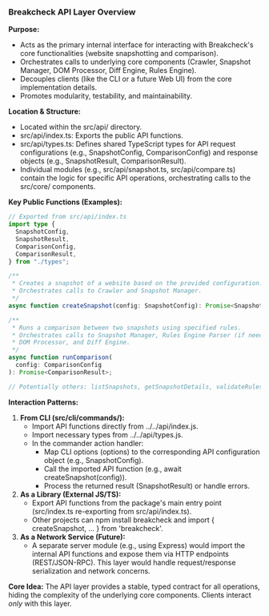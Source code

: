 ### **Breakcheck API Layer Overview**

**Purpose:**

- Acts as the primary internal interface for interacting with Breakcheck's core functionalities (website snapshotting and comparison).
- Orchestrates calls to underlying core components (Crawler, Snapshot Manager, DOM Processor, Diff Engine, Rules Engine).
- Decouples clients (like the CLI or a future Web UI) from the core implementation details.
- Promotes modularity, testability, and maintainability.

**Location & Structure:**

- Located within the src/api/ directory.
- src/api/index.ts: Exports the public API functions.
- src/api/types.ts: Defines shared TypeScript types for API request configurations (e.g., SnapshotConfig, ComparisonConfig) and response objects (e.g., SnapshotResult, ComparisonResult).
- Individual modules (e.g., src/api/snapshot.ts, src/api/compare.ts) contain the logic for specific API operations, orchestrating calls to the src/core/ components.

**Key Public Functions (Examples):**

```typescript
// Exported from src/api/index.ts
import type {
  SnapshotConfig,
  SnapshotResult,
  ComparisonConfig,
  ComparisonResult,
} from "./types";

/**
 * Creates a snapshot of a website based on the provided configuration.
 * Orchestrates calls to Crawler and Snapshot Manager.
 */
async function createSnapshot(config: SnapshotConfig): Promise<SnapshotResult>;

/**
 * Runs a comparison between two snapshots using specified rules.
 * Orchestrates calls to Snapshot Manager, Rules Engine Parser (if needed),
 * DOM Processor, and Diff Engine.
 */
async function runComparison(
  config: ComparisonConfig
): Promise<ComparisonResult>;

// Potentially others: listSnapshots, getSnapshotDetails, validateRules...
```

**Interaction Patterns:**

1. **From CLI (src/cli/commands/):**
   - Import API functions directly from ../../api/index.js.
   - Import necessary types from ../../api/types.js.
   - In the commander action handler:
     - Map CLI options (options) to the corresponding API configuration object (e.g., SnapshotConfig).
     - Call the imported API function (e.g., await createSnapshot(config)).
     - Process the returned result (SnapshotResult) or handle errors.
2. **As a Library (External JS/TS):**
   - Export API functions from the package's main entry point (src/index.ts re-exporting from src/api/index.ts).
   - Other projects can npm install breakcheck and import { createSnapshot, ... } from 'breakcheck'.
3. **As a Network Service (Future):**
   - A separate server module (e.g., using Express) would import the internal API functions and expose them via HTTP endpoints (REST/JSON-RPC). This layer would handle request/response serialization and network concerns.

**Core Idea:** The API layer provides a stable, typed contract for all operations, hiding the complexity of the underlying core components. Clients interact _only_ with this layer.
